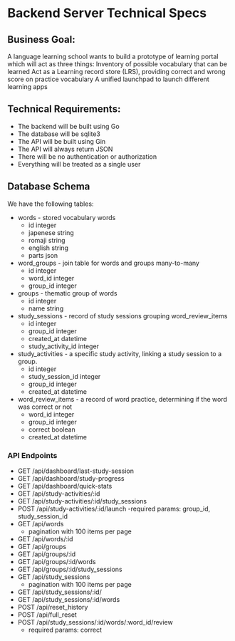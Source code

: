 # Backend Server Technical Specs

## Business Goal: 

A language learning school wants to build a prototype of learning portal which will act as three things:
Inventory of possible vocabulary that can be learned
Act as a  Learning record store (LRS), providing correct and wrong score on practice vocabulary
A unified launchpad to launch different learning apps


## Technical Requirements:

- The backend will be built using Go
- The database will be sqlite3
- The API will be built using Gin
- The API will always return JSON
- There will be no authentication or authorization
- Everything will be treated as a single user

## Database Schema

We have the following tables:
- words - stored vocabulary words
   - id integer
   - japenese string
   - romaji string
   - english string
   - parts json
- word_groups - join table for words and groups many-to-many
   - id integer
   - word_id integer
   - group_id integer
- groups - thematic group of words
   - id integer
   - name string
- study_sessions - record of study sessions grouping word_review_items
   - id integer
   - group_id integer
   - created_at datetime
   - study_activity_id integer
- study_activities - a specific study activity, linking a study session to a group.
   - id integer
   - study_session_id integer
   - group_id integer
   - created_at datetime
- word_review_items - a record of word practice, determining if the word was correct or not
   - word_id integer
   - group_id integer
   - correct boolean
   - created_at datetime

### API Endpoints
- GET /api/dashboard/last-study-session
- GET /api/dashboard/study-progress
- GET /api/dashboard/quick-stats
- GET /api/study-activities/:id
- GET /api/study-activities/:id/study_sessions
- POST /api/study-activities/:id/launch
   -required params: group_id, study_session_id
- GET /api/words
   - pagination with 100 items per page
- GET /api/words/:id
- GET /api/groups
- GET /api/groups/:id
- GET /api/groups/:id/words
- GET /api/groups/:id/study_sessions
- GET /api/study_sessions
   - pagination with 100 items per page
- GET /api/study_sessions/:id/
- GET /api/study_sessions/:id/words
- POST /api/reset_history
- POST /api/full_reset
- POST /api/study_sessions/:id/words/:word_id/review
   - required params: correct